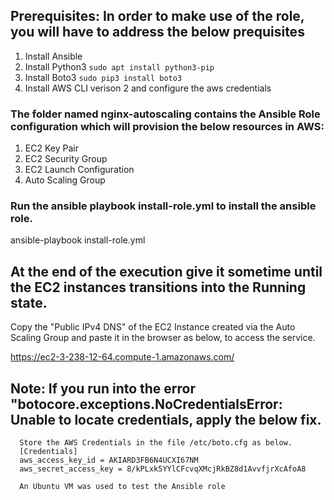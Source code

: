 
## Prerequisites: In order to make use of the role, you will have to address the below prequisites

1. Install Ansible
2. Install Python3
   ``` sudo apt install python3-pip ```   
3. Install Boto3
   ``` sudo pip3 install boto3 ```
4. Install AWS CLI verison 2 and configure the aws credentials

### The folder named nginx-autoscaling contains the Ansible Role configuration which will provision the below resources in AWS:

   1. EC2 Key Pair
   2. EC2 Security Group
   3. EC2 Launch Configuration
   4. Auto Scaling Group
   
### Run the ansible playbook install-role.yml to install the ansible role. 
  
 ansible-playbook install-role.yml
 
## At the end of the execution give it sometime until the EC2 instances transitions into the Running state.
 
 Copy the "Public IPv4 DNS" of the EC2 Instance created via the Auto Scaling Group and paste it in the browser as below, to access the service.
 
 https://ec2-3-238-12-64.compute-1.amazonaws.com/ 


## Note: If you run into the error "botocore.exceptions.NoCredentialsError: Unable to locate credentials, apply the below fix.

      Store the AWS Credentials in the file /etc/boto.cfg as below.
      [Credentials]
      aws_access_key_id = AKIARD3FB6N4UCXI67NM
      aws_secret_access_key = 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
      
      An Ubuntu VM was used to test the Ansible role


